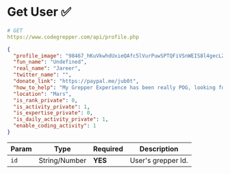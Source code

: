 # Get User ✅

```yaml
# GET
https://www.codegrepper.com/api/profile.php
```

```json
{
  "profile_image": "98467_hKuVkwhdUxieQAfc5lVurPuwSPTQFiVSnWEIS8l4gecLZdSa0g3vba4.gif",
  "fun_name": "Undefined",
  "real_name": "Jareer",
  "twitter_name": "",
  "donate_link": "https://paypal.me/jub0t",
  "how_to_help": "My Grepper Experience has been really POG, looking forward to collaborate. Rigby#6654(discord)",
  "location": "Mars",
  "is_rank_private": 0,
  "is_activity_private": 1,
  "is_expertise_private": 0,
  "is_daily_activity_private": 1,
  "enable_coding_activity": 1
}
```

| Param | Type          | Required | Description        |
| ----- | ------------- | -------- | ------------------ |
| `id`  | String/Number | **YES**  | User's grepper Id. |
